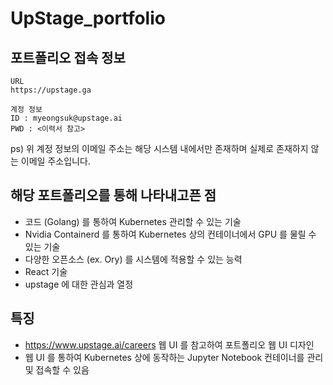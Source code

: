 # UpStage_portfolio


## 포트폴리오 접속 정보



```
URL
https://upstage.ga

계정 정보
ID : myeongsuk@upstage.ai
PWD : <이력서 참고>
```
ps) 위 계정 정보의 이메일 주소는 해당 시스템 내에서만 존재하며 실제로 존재하지 않는 이메일 주소입니다.

## 해당 포트폴리오를 통해 나타내고픈 점

- 코드 (Golang) 를 통하여 Kubernetes 관리할 수 있는 기술
- Nvidia Containerd 를 통하여 Kubernetes 상의 컨테이너에서 GPU 를 물릴 수 있는 기술
- 다양한 오픈소스 (ex. Ory) 를 시스템에 적용할 수 있는 능력
- React 기술
- upstage 에 대한 관심과 열정

## 특징

- https://www.upstage.ai/careers 웹 UI 를 참고하여 포트폴리오 웹 UI 디자인
- 웹 UI 를 통하여 Kubernetes 상에 동작하는 Jupyter Notebook 컨테이너를 관리 및 접속할 수 있음
